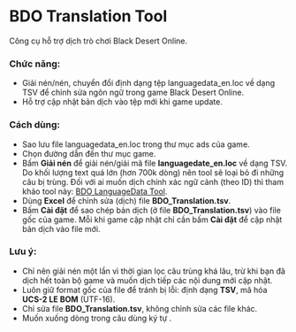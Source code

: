 # BDO Translation Tool
Công cụ hỗ trợ dịch trò chơi Black Desert Online.

### Chức năng: 

* Giải nén/nén, chuyển đổi định dạng tệp languagedata_en.loc về dạng TSV để chỉnh sửa ngôn ngữ trong game Black Desert Online.
* Hỗ trợ cập nhật bản dịch vào tệp mới khi game update.

### Cách dùng:

* Sao lưu file languagedata_en.loc trong thư mục ads của game.
* Chọn đường dẫn đến thư mục game.
* Bấm **Giải nén** để giải nén/giải mã file **languagedate_en.loc** về dạng TSV. Do khối lượng text quá lớn (hơn 700k dòng) nên tool sẽ loại bỏ đi những câu bị trùng. Đối với ai muốn dịch chính xác ngữ cảnh (theo ID) thì tham khảo tool này: [BDO LanguageData Tool](https://github.com/lehieugch68/BDO-LanguageData-Tool).
* Dùng **Excel** để chỉnh sửa (dịch) file **BDO_Translation.tsv**.
* Bấm **Cài đặt** để sao chép bản dịch (ở file **BDO_Translation.tsv**) vào file gốc của game. Mỗi khi game cập nhật chỉ cần bấm **Cài đặt** để cập nhật bản dịch vào file mới.

### Lưu ý: 
* Chỉ nên giải nén một lần vì thời gian lọc câu trùng khá lâu, trừ khi bạn đã dịch hết toàn bộ game và muốn dịch tiếp các nội dung mới cập nhật.
* Luôn giữ format gốc của file để tránh bị lỗi: định dạng **TSV**, mã hóa **UCS-2 LE BOM** (UTF-16).
* Chỉ sửa file **BDO_Translation.tsv**, không chỉnh sửa các file khác.
* Muốn xuống dòng trong câu dùng ký tự **<lf>**.
